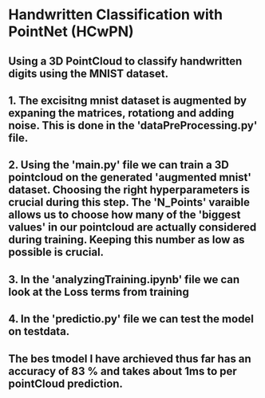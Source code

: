 # Handwritten Classification with PointNet (HCwPN)

## Using a 3D PointCloud to classify handwritten digits using the MNIST dataset.

## 1. The excisitng mnist dataset is augmented by expaning the matrices, rotationg and adding noise. This is done in the 'dataPreProcessing.py' file.

## 2. Using the 'main.py' file we can train a 3D pointcloud on the generated 'augmented mnist' dataset. Choosing the right hyperparameters is crucial during this step. The 'N_Points' varaible allows us to choose how many of the 'biggest values' in our pointcloud are actually considered during training. Keeping this number as low as possible is crucial.

## 3. In the 'analyzingTraining.ipynb' file we can look at the Loss terms from training

## 4. In the 'predictio.py' file we can test the model on testdata.


## The bes tmodel I have archieved thus far has an accuracy of 83 % and takes about 1ms to per pointCloud prediction.
